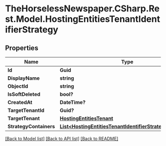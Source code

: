 # TheHorselessNewspaper.CSharp.Rest.Model.HostingEntitiesTenantIdentifierStrategy

## Properties

Name | Type | Description | Notes
------------ | ------------- | ------------- | -------------
**Id** | **Guid** |  | [optional] 
**DisplayName** | **string** |  | [optional] 
**ObjectId** | **string** |  | [optional] 
**IsSoftDeleted** | **bool?** |  | [optional] 
**CreatedAt** | **DateTime?** |  | [optional] 
**TargetTenantId** | **Guid?** |  | [optional] 
**TargetTenant** | [**HostingEntitiesTenant**](HostingEntitiesTenant.md) |  | [optional] 
**StrategyContainers** | [**List&lt;HostingEntitiesTenantIdentifierStrategyContainer&gt;**](HostingEntitiesTenantIdentifierStrategyContainer.md) |  | [optional] 

[[Back to Model list]](../README.md#documentation-for-models) [[Back to API list]](../README.md#documentation-for-api-endpoints) [[Back to README]](../README.md)

